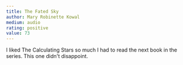 ```yaml
---
title: The Fated Sky 
author: Mary Robinette Kowal
medium: audio
rating: positive
value: 73
---
```


I liked The Calculating Stars so much I had to read the next book in the series. This one didn't disappoint.